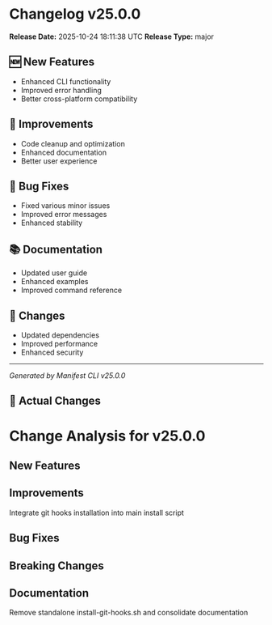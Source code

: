 # Changelog v25.0.0

**Release Date:** 2025-10-24 18:11:38 UTC
**Release Type:** major

## 🆕 New Features

- Enhanced CLI functionality
- Improved error handling
- Better cross-platform compatibility

## 🔧 Improvements

- Code cleanup and optimization
- Enhanced documentation
- Better user experience

## 🐛 Bug Fixes

- Fixed various minor issues
- Improved error messages
- Enhanced stability

## 📚 Documentation

- Updated user guide
- Enhanced examples
- Improved command reference

## 🔄 Changes

- Updated dependencies
- Improved performance
- Enhanced security

---
*Generated by Manifest CLI v25.0.0*

## 🔧 Actual Changes

# Change Analysis for v25.0.0

## New Features

## Improvements
Integrate git hooks installation into main install script

## Bug Fixes

## Breaking Changes

## Documentation
Remove standalone install-git-hooks.sh and consolidate documentation
